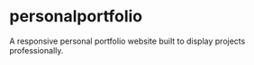 # personalportfolio
A responsive personal portfolio website built to display projects professionally. 
